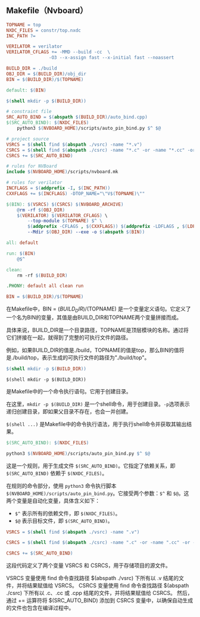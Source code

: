 ## Makefile（Nvboard）

```makefile
TOPNAME = top
NXDC_FILES = constr/top.nxdc
INC_PATH ?=

VERILATOR = verilator
VERILATOR_CFLAGS += -MMD --build -cc  \
				-O3 --x-assign fast --x-initial fast --noassert

BUILD_DIR = ./build
OBJ_DIR = $(BUILD_DIR)/obj_dir
BIN = $(BUILD_DIR)/$(TOPNAME)

default: $(BIN)

$(shell mkdir -p $(BUILD_DIR))

# constraint file
SRC_AUTO_BIND = $(abspath $(BUILD_DIR)/auto_bind.cpp)
$(SRC_AUTO_BIND): $(NXDC_FILES)
	python3 $(NVBOARD_HOME)/scripts/auto_pin_bind.py $^ $@

# project source
VSRCS = $(shell find $(abspath ./vsrc) -name "*.v")
CSRCS = $(shell find $(abspath ./csrc) -name "*.c" -or -name "*.cc" -or -name "*.cpp")
CSRCS += $(SRC_AUTO_BIND)

# rules for NVBoard
include $(NVBOARD_HOME)/scripts/nvboard.mk

# rules for verilator
INCFLAGS = $(addprefix -I, $(INC_PATH))
CXXFLAGS += $(INCFLAGS) -DTOP_NAME="\"V$(TOPNAME)\""

$(BIN): $(VSRCS) $(CSRCS) $(NVBOARD_ARCHIVE)
	@rm -rf $(OBJ_DIR)
	$(VERILATOR) $(VERILATOR_CFLAGS) \
		--top-module $(TOPNAME) $^ \
		$(addprefix -CFLAGS , $(CXXFLAGS)) $(addprefix -LDFLAGS , $(LDFLAGS)) \
		--Mdir $(OBJ_DIR) --exe -o $(abspath $(BIN))

all: default

run: $(BIN)
	@$^

clean:
	rm -rf $(BUILD_DIR)

.PHONY: default all clean run
```

```makefile
BIN = $(BUILD_DIR)/$(TOPNAME)
```

在Makefile中，BIN = $(BUILD_DIR)/$(TOPNAME) 是一个变量定义语句。它定义了一个名为BIN的变量，其值是由BUILD_DIR和TOPNAME两个变量拼接而成。

具体来说，BUILD_DIR是一个目录路径，TOPNAME是顶层模块的名称。通过将它们拼接在一起，就得到了完整的可执行文件的路径。

例如，如果BUILD_DIR的值是./build，TOPNAME的值是top，那么BIN的值将是./build/top，表示生成的可执行文件的路径为"./build/top"。

```makefile
$(shell mkdir -p $(BUILD_DIR))
```

`$(shell mkdir -p $(BUILD_DIR))` 

是Makefile中的一个命令执行语句。它用于创建目录。

在这里，`mkdir -p $(BUILD_DIR)` 是一个shell命令，用于创建目录。`-p`选项表示递归创建目录，即如果父目录不存在，也会一并创建。

`$(shell ...)` 是Makefile中的命令执行语法，用于执行shell命令并获取其输出结果。

```Makefile
$(SRC_AUTO_BIND): $(NXDC_FILES)

python3 $(NVBOARD_HOME)/scripts/auto_pin_bind.py $^ $@
```

这是一个规则，用于生成文件 `$(SRC_AUTO_BIND)`。它指定了依赖关系，即 `$(SRC_AUTO_BIND)` 依赖于 `$(NXDC_FILES)`。

在规则的命令部分，使用 `python3` 命令执行脚本 `$(NVBOARD_HOME)/scripts/auto_pin_bind.py`。它接受两个参数：`$^` 和 `$@`。这两个变量是自动化变量，具体含义如下：

- `$^` 表示所有的依赖文件，即 `$(NXDC_FILES)`。
- `$@` 表示目标文件，即 `$(SRC_AUTO_BIND)`。

```Makefile
VSRCS = $(shell find $(abspath ./vsrc) -name ".v")

CSRCS = $(shell find $(abspath ./csrc) -name ".c" -or -name ".cc" -or -name ".cpp")

CSRCS += $(SRC_AUTO_BIND)
```

这段代码定义了两个变量 VSRCS 和 CSRCS，用于存储项目的源文件。

VSRCS 变量使用 find 命令查找路径 $(abspath ./vsrc) 下所有以 .v 结尾的文件，并将结果赋值给 VSRCS。
CSRCS 变量使用 find 命令查找路径 $(abspath ./csrc) 下所有以 .c、.cc 或 .cpp 结尾的文件，并将结果赋值给 CSRCS。
然后，通过 += 运算符将 $(SRC_AUTO_BIND) 添加到 CSRCS 变量中，以确保自动生成的文件也包含在编译过程中。